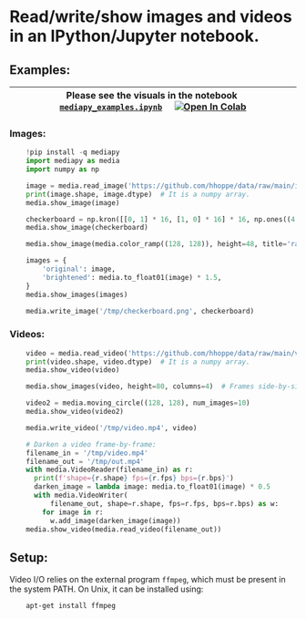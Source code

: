 # Read/write/show images and videos in an IPython/Jupyter notebook.

## Examples:

| Please see the visuals in the notebook&nbsp; [`mediapy_examples.ipynb`](https://github.com/google/mediapy/blob/main/mediapy_examples.ipynb) &nbsp; &nbsp;  [![Open In Colab](https://colab.research.google.com/assets/colab-badge.svg)](https://colab.research.google.com/github/google/mediapy/blob/main/mediapy_examples.ipynb) |
| ----- |

### Images:

```python
    !pip install -q mediapy
    import mediapy as media
    import numpy as np

    image = media.read_image('https://github.com/hhoppe/data/raw/main/image.png')
    print(image.shape, image.dtype)  # It is a numpy array.
    media.show_image(image)

    checkerboard = np.kron([[0, 1] * 16, [1, 0] * 16] * 16, np.ones((4, 4)))
    media.show_image(checkerboard)

    media.show_image(media.color_ramp((128, 128)), height=48, title='ramp')

    images = {
        'original': image,
        'brightened': media.to_float01(image) * 1.5,
    }
    media.show_images(images)

    media.write_image('/tmp/checkerboard.png', checkerboard)
```

### Videos:

```python
    video = media.read_video('https://github.com/hhoppe/data/raw/main/video.mp4')
    print(video.shape, video.dtype)  # It is a numpy array.
    media.show_video(video)

    media.show_images(video, height=80, columns=4)  # Frames side-by-side.

    video2 = media.moving_circle((128, 128), num_images=10)
    media.show_video(video2)

    media.write_video('/tmp/video.mp4', video)

    # Darken a video frame-by-frame:
    filename_in = '/tmp/video.mp4'
    filename_out = '/tmp/out.mp4'
    with media.VideoReader(filename_in) as r:
      print(f'shape={r.shape} fps={r.fps} bps={r.bps}')
      darken_image = lambda image: media.to_float01(image) * 0.5
      with media.VideoWriter(
          filename_out, shape=r.shape, fps=r.fps, bps=r.bps) as w:
        for image in r:
          w.add_image(darken_image(image))
    media.show_video(media.read_video(filename_out))
```

## Setup:

Video I/O relies on the external program `ffmpeg`, which must be present in
the system PATH.  On Unix, it can be installed using:

```shell
    apt-get install ffmpeg
```
